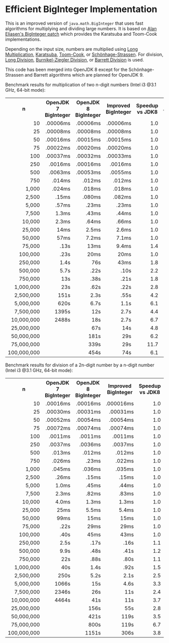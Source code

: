 # Efficient BigInteger Implementation

This is an improved version of `java.math.BigInteger` that uses fast algorithms for multiplying and dividing large numbers. It is based on [Alan Eliasen's BigInteger patch](http://futureboy.us/temp/BigInteger.java) which provides the Karatsuba and Toom-Cook implementations.

Depending on the input size, numbers are multiplied using [Long Multiplication](http://en.wikipedia.org/wiki/Multiplication_algorithm#Long_multiplication), [Karatsuba](http://en.wikipedia.org/wiki/Karatsuba_algorithm), [Toom-Cook](http://en.wikipedia.org/wiki/Toom%E2%80%93Cook_multiplication), or [Schönhage-Strassen](http://en.wikipedia.org/wiki/Sch%C3%B6nhage%E2%80%93Strassen_algorithm).
For division, [Long Division](http://en.wikipedia.org/wiki/Long_division), [Burnikel-Ziegler Division](http://cr.yp.to/bib/1998/burnikel.ps), or [Barrett Division](http://en.wikipedia.org/wiki/Barrett_reduction) is used.

This code has been merged into OpenJDK 8 except for the Schönhage-Strassen and Barrett algorithms which are planned for OpenJDK 9.

Benchmark results for multiplication of two n-digit numbers (Intel i3 @3.1 GHz, 64-bit mode):
<table>
  <tr>
    <th>n</th><th>OpenJDK 7 BigInteger</th><th>OpenJDK 8 BigInteger</th><th>Improved BigInteger</th><th>Speedup vs JDK8</th><th>Algorithm</th>
  </tr>
  <tr>
    <td align="right" align="right">10</td><td align="right" align="right">.00006ms</td><td align="right" align="right">.00006ms</td><td align="right">.00006ms</td><td align="right">1.0</td><td align="right">Long</td>
  </tr>
  <tr>
    <td align="right">25</td><td align="right">.00008ms</td><td align="right" align="right">.00008ms</td><td align="right">.00008ms</td><td align="right">1.0</td><td align="right">Long</td>
  </tr>
  <tr>
    <td align="right">50</td><td align="right">.00016ms</td><td align="right" align="right">.00015ms</td><td align="right">.00015ms</td><td align="right">1.0</td><td align="right">Long</td>
  </tr>
  <tr>
    <td align="right">75</td><td align="right">.00022ms</td><td align="right" align="right">.00020ms</td><td align="right">.00020ms</td><td align="right">1.0</td><td align="right">Long</td>
  </tr>
  <tr>
    <td align="right">100</td><td align="right">.00037ms</td><td align="right" align="right">.00032ms</td><td align="right">.00033ms</td><td align="right">1.0</td><td align="right">Long</td>
  </tr>
  <tr>
    <td align="right">250</td><td align="right">.0016ms</td><td align="right" align="right">.00016ms</td><td align="right">.0016ms</td><td align="right">1.0</td><td align="right">Long</td>
  </tr>
  <tr>
    <td align="right">500</td><td align="right">.0063ms</td><td align="right" align="right">.00053ms</td><td align="right">.0055ms</td><td align="right">1.0</td><td align="right">Kara</td>
  </tr>
  <tr>
    <td align="right">750</td><td align="right">.014ms</td><td align="right" align="right">.012ms</td><td align="right">.012ms</td><td align="right">1.0</td><td align="right">Toom</td>
  </tr>
  <tr>
    <td align="right">1,000</td><td align="right">.024ms</td><td align="right" align="right">.018ms</td><td align="right">.018ms</td><td align="right">1.0</td><td align="right">Toom</td>
  </tr>
  <tr>
    <td align="right">2,500</td><td align="right">.15ms</td><td align="right" align="right">.080ms</td><td align="right">.082ms</td><td align="right">1.0</td><td align="right">Toom</td>
  </tr>
  <tr>
    <td align="right">5,000</td><td align="right">.57ms</td><td align="right" align="right">.23ms</td><td align="right">.23ms</td><td align="right">1.0</td><td align="right">Toom</td>
  </tr>
  <tr>
    <td align="right">7,500</td><td align="right">1.3ms</td><td align="right" align="right">.43ms</td><td align="right">.44ms</td><td align="right">1.0</td><td align="right">Toom</td>
  </tr>
  <tr>
    <td align="right">10,000</td><td align="right">2.3ms</td><td align="right" align="right">.64ms</td><td align="right">.66ms</td><td align="right">1.0</td><td align="right">Toom</td>
  </tr>
  <tr>
    <td align="right">25,000</td><td align="right">14ms</td><td align="right" align="right">2.5ms</td><td align="right">2.6ms</td><td align="right">1.0</td><td align="right">Toom</td>
  </tr>
  <tr>
    <td align="right">50,000</td><td align="right">57ms</td><td align="right" align="right">7.2ms</td><td align="right">7.1ms</td><td align="right">1.0</td><td align="right">Toom</td>
  </tr>
  <tr>
    <td align="right">75,000</td><td align="right">.13s</td><td align="right" align="right">13ms</td><td align="right">9.4ms</td><td align="right">1.4</td><td align="right">SS</td>
  </tr>
  <tr>
    <td align="right">100,000</td><td align="right">.23s</td><td align="right" align="right">20ms</td><td align="right">20ms</td><td align="right">1.0</td><td align="right">Toom</td>
  </tr>
  <tr>
    <td align="right">250,000</td><td align="right">1.4s</td><td align="right" align="right">76s</td><td align="right">43ms</td><td align="right">1.8</td><td align="right">SS</td>
  </tr>
  <tr>
    <td align="right">500,000</td><td align="right">5.7s</td><td align="right" align="right">.22s</td><td align="right">.10s</td><td align="right">2.2</td><td align="right">SS</td>
  </tr>
  <tr>
    <td align="right">750,000</td><td align="right">13s</td><td align="right" align="right">.38s</td><td align="right">.21s</td><td align="right">1.8</td><td align="right">SS</td>
  </tr>
  <tr>
    <td align="right">1,000,000</td><td align="right">23s</td><td align="right" align="right">.62s</td><td align="right">.22s</td><td align="right">2.8</td><td align="right">SS</td>
  </tr>
  <tr>
    <td align="right">2,500,000</td><td align="right">151s</td><td align="right" align="right">2.3s</td><td align="right">.55s</td><td align="right">4.2</td><td align="right">SS</td>
  </tr>
  <tr>
    <td align="right">5,000,000</td><td align="right">620s</td><td align="right" align="right">6.7s</td><td align="right">1.1s</td><td align="right">6.1</td></td><td align="right">SS</td>
  </tr>
  <tr>
    <td align="right">7,500,000</td><td align="right">1395s</td><td align="right" align="right">12s</td><td align="right">2.7s</td><td align="right">4.4</td><td align="right">SS</td>
  </tr>
  <tr>
    <td align="right">10,000,000</td><td align="right">2488s</td><td align="right" align="right">18s</td><td align="right">2.7s</td><td align="right">6.7</td><td align="right">SS</td>
  </tr>
  <tr>
    <td align="right">25,000,000</td><td align="right"></td><td align="right" align="right">67s</td><td align="right">14s</td><td align="right">4.8</td><td align="right">SS</td>
  </tr>
  <tr>
    <td align="right">50,000,000</td><td align="right"></td><td align="right" align="right">181s</td><td align="right">29s</td><td align="right">6.2</td><td align="right">SS</td>
  </tr>
  <tr>
    <td align="right">75,000,000</td><td align="right"></td><td align="right" align="right">339s</td><td align="right">29s</td><td align="right">11.7</td><td align="right">SS</td>
  </tr>
  <tr>
    <td align="right">100,000,000</td><td align="right"></td><td align="right" align="right">454s</td><td align="right">74s</td><td align="right">6.1</td><td align="right">SS</td>
  </tr>
</table>

Benchmark results for division of a 2n-digit number by a n-digit number (Intel i3 @3.1 GHz, 64-bit mode):
<table>
  <tr>
    <th>n</th><th>OpenJDK 7 BigInteger</th><th>OpenJDK 8 BigInteger</th><th>Improved BigInteger</th><th>Speedup vs JDK8</th><th>Algorithm</th>
  </tr>
  <tr>
    <td align="right" align="right">10</td><td align="right" align="right">.00016ms</td><td align="right">.00016ms</td><td align="right">.000016ms</td><td align="right">1.0</td><td align="right">Long</td>
  </tr>
  <tr>
    <td align="right" align="right">25</td><td align="right" align="right">.00030ms</td><td align="right">.00031ms</td><td align="right">.00031ms</td><td align="right">1.0</td><td align="right">Long</td>
  </tr>
  <tr>
    <td align="right" align="right">50</td><td align="right" align="right">.00052ms</td><td align="right">.00054ms</td><td align="right">.00054ms</td><td align="right">1.0</td><td align="right">Long</td>
  </tr>
  <tr>
    <td align="right" align="right">75</td><td align="right" align="right">.00072ms</td><td align="right">.00074ms</td><td align="right">.00074ms</td><td align="right">1.0</td><td align="right">Long</td>
  </tr>
  <tr>
    <td align="right">100</td><td align="right">.0011ms</td><td align="right">.0011ms</td><td align="right">.0011ms</td><td align="right">1.0</td><td align="right">Long</td>
  </tr>
  <tr>
    <td align="right">250</td><td align="right">.0037ms</td><td align="right">.0036ms</td><td align="right">.0037ms</td><td align="right">1.0</td><td align="right">Long</td>
  </tr>
  <tr>
    <td align="right">500</td><td align="right">.013ms</td><td align="right">.012ms</td><td align="right">.012ms</td><td align="right">1.0</td><td align="right">Long</td>
  </tr>
  <tr>
    <td align="right">750</td><td align="right">.026ms</td><td align="right">.23ms</td><td align="right">.022ms</td><td align="right">1.0</td><td align="right">BZ</td>
  </tr>
  <tr>
    <td align="right">1,000</td><td align="right">.045ms</td><td align="right">.036ms</td><td align="right">.035ms</td><td align="right">1.0</td><td align="right">BZ</td>
  </tr>
  <tr>
    <td align="right">2,500</td><td align="right">.26ms</td><td align="right">.15ms</td><td align="right">.15ms</td><td align="right">1.0</td><td align="right">BZ</td>
  </tr>
  <tr>
    <td align="right">5,000</td><td align="right">1.0ms</td><td align="right">.45ms</td><td align="right">.44ms</td><td align="right">1.0</td><td align="right">BZ</td>
  </tr>
  <tr>
    <td align="right">7,500</td><td align="right">2.3ms</td><td align="right">.82ms</td><td align="right">.83ms</td><td align="right">1.0</td><td align="right">BZ</td>
  </tr>
  <tr>
    <td align="right">10,000</td><td align="right">4.0ms</td><td align="right">1.3ms</td><td align="right">1.3ms</td><td align="right">1.0</td><td align="right">BZ</td>
  </tr>
  <tr>
    <td align="right">25,000</td><td align="right">25ms</td><td align="right">5.5ms</td><td align="right">5.4ms</td><td align="right">1.0</td><td align="right">BZ</td>
  </tr>
  <tr>
    <td align="right">50,000</td><td align="right">99ms</td><td align="right">15ms</td><td align="right">15ms</td><td align="right">1.0</td><td align="right">BZ</td>
  </tr>
  <tr>
    <td align="right">75,000</td><td align="right">.22s</td><td align="right">29ms</td><td align="right">29ms</td><td align="right">1.0</td><td align="right">BZ</td>
  </tr>
  <tr>
    <td align="right">100,000</td><td align="right">.40s</td><td align="right">45ms</td><td align="right">43ms</td><td align="right">1.0</td><td align="right">BZ</td>
  </tr>
  <tr>
    <td align="right">250,000</td><td align="right">2.5s</td><td align="right">.17s</td><td align="right">.16s</td><td align="right">1.1</td><td align="right">BZ</td>
  </tr>
  <tr>
    <td align="right">500,000</td><td align="right">9.9s</td><td align="right">.48s</td><td align="right">.41s</td><td align="right">1.2</td><td align="right">BZ</td>
  </tr>
  <tr>
    <td align="right">750,000</td><td align="right">22s</td><td align="right">.88s</td><td align="right">.80s</td><td align="right">1.1</td><td align="right">BZ</td>
  </tr>
  <tr>
    <td align="right">1,000,000</td><td align="right">40s</td><td align="right">1.4s</td><td align="right">.92s</td><td align="right">1.5</td><td align="right">Barr</td>
  </tr>
  <tr>
    <td align="right">2,500,000</td><td align="right">250s</td><td align="right">5.2s</td><td align="right">2.1s</td><td align="right">2.5</td><td align="right">Barr</td>
  </tr>
  <tr>
    <td align="right">5,000,000</td><td align="right">1066s</td><td align="right">15s</td><td align="right">4.6s</td><td align="right">3.3</td><td align="right">Barr</td>
  </tr>
  <tr>
    <td align="right">7,500,000</td><td align="right">2346s</td><td align="right">26s</td><td align="right">11s</td><td align="right">2.4</td><td align="right">Barr</td>
  </tr>
  <tr>
    <td align="right">10,000,000</td><td align="right">4464s</td><td align="right">41s</td><td align="right">11s</td><td align="right">3.7</td><td align="right">Barr</td>
  </tr>
  <tr>
    <td align="right">25,000,000</td><td align="right"></td><td align="right">156s</td><td align="right">55s</td><td align="right">2.8</td><td align="right">Barr</td>
  </tr>
  <tr>
    <td align="right">50,000,000</td><td align="right"></td><td align="right">421s</td><td align="right">119s</td><td align="right">3.5</td><td align="right">Barr</td>
  </tr>
  <tr>
    <td align="right">75,000,000</td><td align="right"></td><td align="right">800s</td><td align="right">119s</td><td align="right">6.7</td><td align="right">Barr</td>
  </tr>
  <tr>
    <td align="right">100,000,000</td><td align="right"></td><td align="right">1151s</td><td align="right">306s</td><td align="right">3.8</td><td align="right">Barr</td>
  </tr>
</table>
